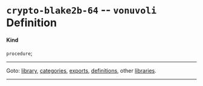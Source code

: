 

<a id='definition__vonuvoli__crypto-blake2b-64'></a>

# `crypto-blake2b-64` -- `vonuvoli` Definition


<a id='definition__vonuvoli__crypto-blake2b-64__kind'></a>

#### Kind

`procedure`;

----

Goto: [library](../../vonuvoli/_index.md#library__vonuvoli), [categories](../../vonuvoli/categories/_index.md#toc__vonuvoli__categories), [exports](../../vonuvoli/exports/_index.md#toc__vonuvoli__exports), [definitions](../../vonuvoli/definitions/_index.md#toc__vonuvoli__definitions), other [libraries](../../_libraries.md#toc__libraries).

----

